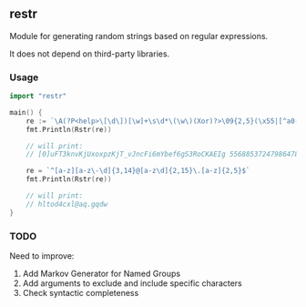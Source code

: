 ## restr 

Module for generating random strings based on regular expressions. 

It does not depend on third-party libraries.

### Usage

```go
import "restr"

main() {
    re := `\A(?P<help>\[\d\])[\w]+\s\d*\(\w\)(Xor)?>\09{2,5}(\x55|[^a0-9]\*).{2}[a-f][[:space:]]Uu$`
    fmt.Println(Rstr(re))

    // will print:
    // [0]uFT3knvKjUxoxpzKjT_vJncFi6mYbef6gS3RoCKAEIg 5568853724798647844345752909(W)>9999󲛩*f	Uu

    re = `^[a-z][a-z\-\d]{3,14}@[a-z\d]{2,15}\.[a-z]{2,5}$`
    fmt.Println(Rstr(re))

    // will print:
    // hltod4cxl@aq.gqdw
}
```

### TODO

Need to improve:
1) Add Markov Generator for Named Groups
2) Add arguments to exclude and include specific characters
3) Check syntactic completeness